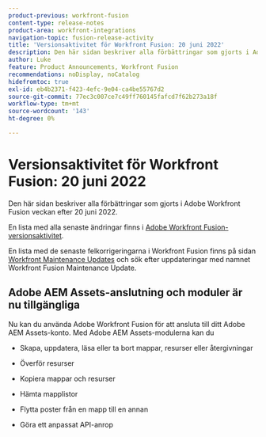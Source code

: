 ```yaml
---
product-previous: workfront-fusion
content-type: release-notes
product-area: workfront-integrations
navigation-topic: fusion-release-activity
title: 'Versionsaktivitet för Workfront Fusion: 20 juni 2022'
description: Den här sidan beskriver alla förbättringar som gjorts i Adobe Workfront Fusion veckan efter 20 juni 2022.
author: Luke
feature: Product Announcements, Workfront Fusion
recommendations: noDisplay, noCatalog
hidefromtoc: true
exl-id: eb4b2371-f423-4efc-9e04-ca4be55767d2
source-git-commit: 77ec3c007ce7c49ff760145fafcd7f62b273a18f
workflow-type: tm+mt
source-wordcount: '143'
ht-degree: 0%

---
```


# Versionsaktivitet för Workfront Fusion: 20 juni 2022

Den här sidan beskriver alla förbättringar som gjorts i Adobe Workfront Fusion veckan efter 20 juni 2022.

En lista med alla senaste ändringar finns i [Adobe Workfront Fusion-versionsaktivitet](/help/workfront-fusion/fusion-product-releases/fusion-release-activity.md).

En lista med de senaste felkorrigeringarna i Workfront Fusion finns på sidan [Workfront Maintenance Updates](https://experienceleague.adobe.com/docs/workfront-known-issues/releases/current-updates.html) och sök efter uppdateringar med namnet Workfront Fusion Maintenance Update.

## Adobe AEM Assets-anslutning och moduler är nu tillgängliga

Nu kan du använda Adobe Workfront Fusion för att ansluta till ditt Adobe AEM Assets-konto. Med Adobe AEM Assets-modulerna kan du

* Skapa, uppdatera, läsa eller ta bort mappar, resurser eller återgivningar

* Överför resurser

* Kopiera mappar och resurser

* Hämta mapplistor

* Flytta poster från en mapp till en annan

* Göra ett anpassat API-anrop
